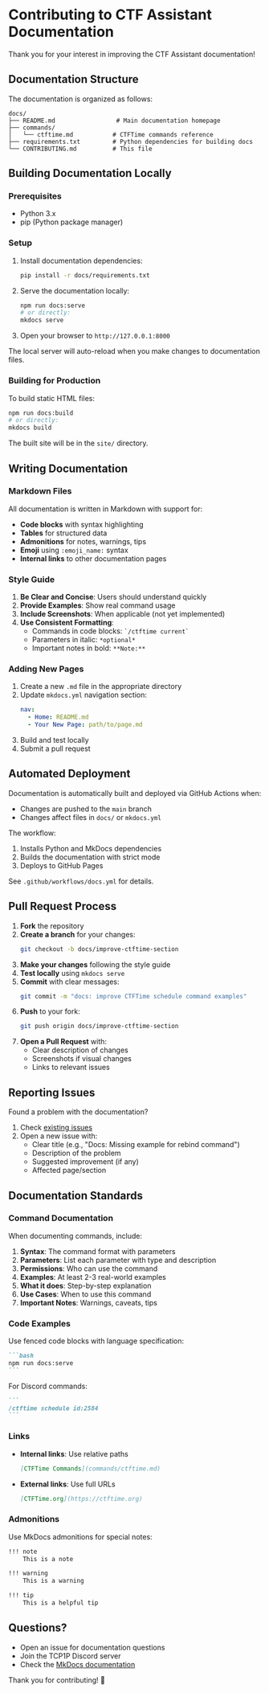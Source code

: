 # Contributing to CTF Assistant Documentation

Thank you for your interest in improving the CTF Assistant documentation!

## Documentation Structure

The documentation is organized as follows:

```
docs/
├── README.md                 # Main documentation homepage
├── commands/
│   └── ctftime.md           # CTFTime commands reference
├── requirements.txt         # Python dependencies for building docs
└── CONTRIBUTING.md          # This file
```

## Building Documentation Locally

### Prerequisites

- Python 3.x
- pip (Python package manager)

### Setup

1. Install documentation dependencies:
   ```bash
   pip install -r docs/requirements.txt
   ```

2. Serve the documentation locally:
   ```bash
   npm run docs:serve
   # or directly:
   mkdocs serve
   ```

3. Open your browser to `http://127.0.0.1:8000`

The local server will auto-reload when you make changes to documentation files.

### Building for Production

To build static HTML files:

```bash
npm run docs:build
# or directly:
mkdocs build
```

The built site will be in the `site/` directory.

## Writing Documentation

### Markdown Files

All documentation is written in Markdown with support for:

- **Code blocks** with syntax highlighting
- **Tables** for structured data
- **Admonitions** for notes, warnings, tips
- **Emoji** using `:emoji_name:` syntax
- **Internal links** to other documentation pages

### Style Guide

1. **Be Clear and Concise**: Users should understand quickly
2. **Provide Examples**: Show real command usage
3. **Include Screenshots**: When applicable (not yet implemented)
4. **Use Consistent Formatting**:
   - Commands in code blocks: `` `/ctftime current` ``
   - Parameters in italic: `*optional*`
   - Important notes in bold: `**Note:**`

### Adding New Pages

1. Create a new `.md` file in the appropriate directory
2. Update `mkdocs.yml` navigation section:
   ```yaml
   nav:
     - Home: README.md
     - Your New Page: path/to/page.md
   ```
3. Build and test locally
4. Submit a pull request

## Automated Deployment

Documentation is automatically built and deployed via GitHub Actions when:
- Changes are pushed to the `main` branch
- Changes affect files in `docs/` or `mkdocs.yml`

The workflow:
1. Installs Python and MkDocs dependencies
2. Builds the documentation with strict mode
3. Deploys to GitHub Pages

See `.github/workflows/docs.yml` for details.

## Pull Request Process

1. **Fork** the repository
2. **Create a branch** for your changes:
   ```bash
   git checkout -b docs/improve-ctftime-section
   ```
3. **Make your changes** following the style guide
4. **Test locally** using `mkdocs serve`
5. **Commit** with clear messages:
   ```bash
   git commit -m "docs: improve CTFTime schedule command examples"
   ```
6. **Push** to your fork:
   ```bash
   git push origin docs/improve-ctftime-section
   ```
7. **Open a Pull Request** with:
   - Clear description of changes
   - Screenshots if visual changes
   - Links to relevant issues

## Reporting Issues

Found a problem with the documentation?

1. Check [existing issues](https://github.com/dimasma0305/ctf-assistant/issues)
2. Open a new issue with:
   - Clear title (e.g., "Docs: Missing example for rebind command")
   - Description of the problem
   - Suggested improvement (if any)
   - Affected page/section

## Documentation Standards

### Command Documentation

When documenting commands, include:

1. **Syntax**: The command format with parameters
2. **Parameters**: List each parameter with type and description
3. **Permissions**: Who can use the command
4. **Examples**: At least 2-3 real-world examples
5. **What it does**: Step-by-step explanation
6. **Use Cases**: When to use this command
7. **Important Notes**: Warnings, caveats, tips

### Code Examples

Use fenced code blocks with language specification:

````markdown
```bash
npm run docs:serve
```
````

For Discord commands:
````markdown
```
/ctftime schedule id:2584
```
````

### Links

- **Internal links**: Use relative paths
  ```markdown
  [CTFTime Commands](commands/ctftime.md)
  ```
  
- **External links**: Use full URLs
  ```markdown
  [CTFTime.org](https://ctftime.org)
  ```

### Admonitions

Use MkDocs admonitions for special notes:

```markdown
!!! note
    This is a note

!!! warning
    This is a warning

!!! tip
    This is a helpful tip
```

## Questions?

- Open an issue for documentation questions
- Join the TCP1P Discord server
- Check the [MkDocs documentation](https://www.mkdocs.org)

Thank you for contributing! 🎉


